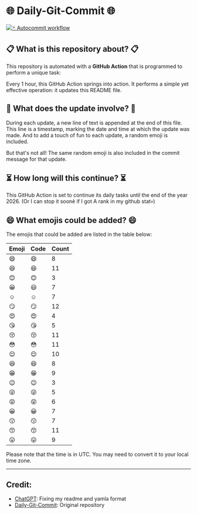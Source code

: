 # 🌐 Daily-Git-Commit 🌐

[![🃏 Autocommit workflow](https://github.com/kleqing/git-auto-commit/actions/workflows/main.yaml/badge.svg?event=check_run)](https://github.com/kleqing/git-auto-commit/actions/workflows/main.yaml)

## 📋 What is this repository about? 📋

This repository is automated with a **GitHub Action** that is programmed to perform a unique task:

Every 1 hour, this GitHub Action springs into action. It performs a simple yet effective operation: it updates this README file.

## 🔄 What does the update involve? 🔄

During each update, a new line of text is appended at the end of this file. This line is a timestamp, marking the date and time at which the update was made. And to add a touch of fun to each update, a random emoji is included.

But that's not all! The same random emoji is also included in the commit message for that update.

## ⏳ How long will this continue? ⏳

This GitHub Action is set to continue its daily tasks until the end of the year 2026. (Or I can stop it soonẻ if I got A rank in my github stat💀)

## 😄 What emojis could be added? 😄

The emojis that could be added are listed in the table below:

| Emoji | Code | Count |
| --- | --- | --- |
| 😄 | :smile: | 8 |
| 😆 | :laughing: | 11 |
| 😊 | :blush: | 3 |
| 😀 | :smiley: | 7 |
| ☺️ | :relaxed: | 7 |
| 😏 | :smirk: | 12 |
| 😍 | :heart_eyes: | 4 |
| 😘 | :kissing_heart: | 5 |
| 😚 | :kissing_closed_eyes: | 11 |
| 😳 | :flushed: | 11 |
| 😌 | :relieved: | 10 |
| 😆 | :satisfied: | 8 |
| 😁 | :grin: | 9 |
| 😉 | :wink: | 3 |
| 😜 | :stuck_out_tongue_winking_eye: | 5 |
| 😝 | :stuck_out_tongue_closed_eyes: | 6 |
| 😀 | :grinning: | 7 |
| 😗 | :kissing: | 7 |
| 😙 | :kissing_smiling_eyes: | 11 |
| 😛 | :stuck_out_tongue: | 9 |

Please note that the time is in UTC. You may need to convert it to your local time zone.

---

## Credit:

- [ChatGPT](chatgpt.com): Fixing my readme and yamla format
- [Daily-Git-Commit](https://github.com/diegomarty/daily-git-commit): Original repository

